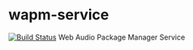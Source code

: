 wapm-service
============

[![Build Status](https://travis-ci.org/wapm/wapm-service.png)](https://travis-ci.org/wapm/wapm-service)
Web Audio Package Manager Service
